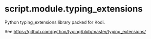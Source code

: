 # script.module.typing_extensions

Python typing_extensions library packed for Kodi.

See https://github.com/python/typing/blob/master/typing_extensions/
